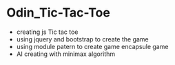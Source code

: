 # Odin_Tic-Tac-Toe
 - creating js Tic tac toe
 - using jquery and bootstrap to create the game
 - using module patern to create game encapsule game
 - AI creating with minimax algorithm
